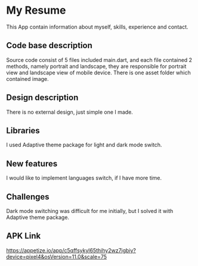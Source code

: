 # My Resume

This App contain information about myself, skills, experience and contact.

## Code base description
Source code consist of 5 files included main.dart, and each file contained 2 methods, namely portrait and landscape, they are responsible for 
portrait view and landscape view of mobile device.
There is one asset folder which contained image.

## Design description
There is no external design, just simple one I made.

## Libraries
 I used Adaptive theme package for light and dark mode switch.
 
## New features
I would like to implement languages switch, if I have more time.

## Challenges
Dark mode switching was difficult for me initially, but I solved it with Adaptive theme package.

## APK Link
https://appetize.io/app/c5qffsykyl65thihy2wz7igbiy?device=pixel4&osVersion=11.0&scale=75

